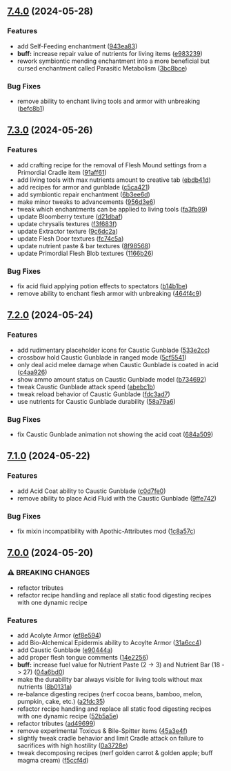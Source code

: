 ## [7.4.0](https://github.com/Elenterius/Biomancy/compare/1.20.1-v2.7.3.0...1.20.1-v2.7.4.0) (2024-05-28)


### Features

* add Self-Feeding enchantment ([943ea83](https://github.com/Elenterius/Biomancy/commit/943ea83f19d5066abef3aa656e3fedb518f317a5))
* **buff:** increase repair value of nutrients for living items ([e983239](https://github.com/Elenterius/Biomancy/commit/e983239b18a63ba6cb9f65da6770c7c07b561c46))
* rework symbiontic mending enchantment into a more beneficial but cursed enchantment called Parasitic Metabolism ([3bc8bce](https://github.com/Elenterius/Biomancy/commit/3bc8bce1a005a2cf5974e8def22bf71ad0e83d93))


### Bug Fixes

* remove ability to enchant living tools and armor with unbreaking ([befc8b1](https://github.com/Elenterius/Biomancy/commit/befc8b1b5437f2ba834d6e527418f81368d3f999))

## [7.3.0](https://github.com/Elenterius/Biomancy/compare/1.20.1-v2.7.2.0...1.20.1-v2.7.3.0) (2024-05-26)


### Features

* add crafting recipe for the removal of Flesh Mound settings from a Primordial Cradle item ([91aff61](https://github.com/Elenterius/Biomancy/commit/91aff61b0033eea275c23947ce5d1aab913c07be))
* add living tools with max nutrients amount to creative tab ([ebdb41d](https://github.com/Elenterius/Biomancy/commit/ebdb41dc579c97d6e42530a0ac0cebdca749d604))
* add recipes for armor and gunblade ([c5ca421](https://github.com/Elenterius/Biomancy/commit/c5ca421ef8dfaa3d316dd47529ced0abd943cce3))
* add symbiontic repair enchantment ([6b3ee6d](https://github.com/Elenterius/Biomancy/commit/6b3ee6d05eaaed927190b761d83ac45c7a85d610))
* make minor tweaks to advancements ([956d3e6](https://github.com/Elenterius/Biomancy/commit/956d3e69a17c20aa9b670fe9ba0f2616940ec914))
* tweak which enchantments can be applied to living tools ([fa3fb99](https://github.com/Elenterius/Biomancy/commit/fa3fb99d15f0ffe5d94c079ba58071e758d2f58a))
* update Bloomberry texture ([d21dbaf](https://github.com/Elenterius/Biomancy/commit/d21dbafacf05337b82bb1d844eeab8b59875df20))
* update chrysalis textures ([f3f683f](https://github.com/Elenterius/Biomancy/commit/f3f683fcc00741f6a706a186a42e3d5f5856ef83))
* update Extractor texture ([9c6dc2a](https://github.com/Elenterius/Biomancy/commit/9c6dc2a43e7dce2dbfbd2e011bd12832ba01bfd8))
* update Flesh Door textures ([fc74c5a](https://github.com/Elenterius/Biomancy/commit/fc74c5a8381b1f8c35ca884a8697d110b9745c8c))
* update nutrient paste & bar textures ([8f98568](https://github.com/Elenterius/Biomancy/commit/8f98568e5ce458c5bd5f6f36ffddc5c720e46a66))
* update Primordial Flesh Blob textures ([1166b26](https://github.com/Elenterius/Biomancy/commit/1166b26d7b5d614ec32d226408d4fcec1e2be98c))


### Bug Fixes

* fix acid fluid applying potion effects to spectators ([b14b1be](https://github.com/Elenterius/Biomancy/commit/b14b1be0ab75805320d7351858d459895c65b6ff))
* remove ability to enchant flesh armor with unbreaking ([464f4c9](https://github.com/Elenterius/Biomancy/commit/464f4c9c0d5dcc013bd2cb67b383f37aafc5515c))

## [7.2.0](https://github.com/Elenterius/Biomancy/compare/1.20.1-v2.7.1.0...1.20.1-v2.7.2.0) (2024-05-24)


### Features

* add rudimentary placeholder icons for Caustic Gunblade ([533e2cc](https://github.com/Elenterius/Biomancy/commit/533e2ccdd84cf85a5e2cbe80580cc4e3652f094e))
* crossbow hold Caustic Gunblade in ranged mode ([5cf5541](https://github.com/Elenterius/Biomancy/commit/5cf5541c9c4f84fefd08a1c1215c5584a8d23df2))
* only deal acid melee damage when Caustic Gunblade is coated in acid ([c4aa926](https://github.com/Elenterius/Biomancy/commit/c4aa926edc690ad834f191a413c8534b24d21fa2))
* show ammo amount status on Caustic Gunblade model ([b734692](https://github.com/Elenterius/Biomancy/commit/b734692cfd9485337edd3b3a608d3847eb8aac65))
* tweak Caustic Gunblade attack speed ([abebc1b](https://github.com/Elenterius/Biomancy/commit/abebc1b27ec828680e06efc057c12d8729a11ad9))
* tweak reload behavior of Caustic Gunblade ([fdc3ad7](https://github.com/Elenterius/Biomancy/commit/fdc3ad7dc8da272371508d4d4ed63ef3e9d8388f))
* use nutrients for Caustic Gunblade durability ([58a79a6](https://github.com/Elenterius/Biomancy/commit/58a79a662b678bc774aa924e50e816a0be227ea8))


### Bug Fixes

* fix Caustic Gunblade animation not showing the acid coat ([684a509](https://github.com/Elenterius/Biomancy/commit/684a5096f4ff1a2a6317b3788d4298d9e42fbf6f))

## [7.1.0](https://github.com/Elenterius/Biomancy/compare/1.20.1-v2.7.0.0...1.20.1-v2.7.1.0) (2024-05-22)


### Features

* add Acid Coat ability to Caustic Gunblade ([c0d7fe0](https://github.com/Elenterius/Biomancy/commit/c0d7fe0953fe4e54a6b39194320b1541c43d2687))
* remove ability to place Acid Fluid with the Caustic Gunblade ([9ffe742](https://github.com/Elenterius/Biomancy/commit/9ffe742f3e6ad07d1f859157eb3d98808ce6c021))


### Bug Fixes

* fix mixin incompatibility with Apothic-Attributes mod ([1c8a57c](https://github.com/Elenterius/Biomancy/commit/1c8a57cd69f5a25ee27f32b8e1d8ef46f31d838d))

## [7.0.0](https://github.com/Elenterius/Biomancy/compare/1.20.1-v2.6.0.0...1.20.1-v2.7.0.0) (2024-05-20)


### ⚠ BREAKING CHANGES

* refactor tributes
* refactor recipe handling and replace all static food digesting recipes with one dynamic recipe

### Features

* add Acolyte Armor ([ef8e594](https://github.com/Elenterius/Biomancy/commit/ef8e59461180e7b78a048eee56d00662d728bc59))
* add Bio-Alchemical Epidermis ability to Acoylte Armor ([31a6cc4](https://github.com/Elenterius/Biomancy/commit/31a6cc49c05fc0abc9e169f0b43690a67004813b))
* add Caustic Gunblade ([e90444a](https://github.com/Elenterius/Biomancy/commit/e90444aedeffcbc6016834ba955d67a303af36a5))
* add proper flesh tongue comments ([14e2256](https://github.com/Elenterius/Biomancy/commit/14e22566a90492fe916047f3cbb44ec090bec1e6))
* **buff:** increase fuel value for Nutrient Paste (2 -> 3) and Nutrient Bar (18 -> 27) ([04a6bd0](https://github.com/Elenterius/Biomancy/commit/04a6bd0b0823681e79c30c620d05f3ded2634801))
* make the durability bar always visible for living tools without max nutrients ([8b0131a](https://github.com/Elenterius/Biomancy/commit/8b0131ac130c0dd1516b82abb91f414f08f22c91))
* re-balance digesting recipes (nerf cocoa beans, bamboo, melon, pumpkin, cake, etc.) ([a2fdc35](https://github.com/Elenterius/Biomancy/commit/a2fdc3569518f90b868841b89f0ca18e7391dd64))
* refactor recipe handling and replace all static food digesting recipes with one dynamic recipe ([52b5a5e](https://github.com/Elenterius/Biomancy/commit/52b5a5e1d53cf51285a065e360bea6a9e64e7056))
* refactor tributes ([ad49699](https://github.com/Elenterius/Biomancy/commit/ad496998442c72791da6c496e20cbe3c17ebfc94))
* remove experimental Toxicus & Bile-Spitter items ([45a3e4f](https://github.com/Elenterius/Biomancy/commit/45a3e4fc28db8095f71b9bbd2ba7d8fdfb271d49))
* slightly tweak cradle behavior and limit Cradle attack on failure to sacrifices with high hostility ([0a3728e](https://github.com/Elenterius/Biomancy/commit/0a3728e661fb841db46c632b9afece16a9faf8ff))
* tweak decomposing recipes (nerf golden carrot & golden apple; buff magma cream) ([f5ccf4d](https://github.com/Elenterius/Biomancy/commit/f5ccf4d5047b9c6349ebbcd00a520f394fd59762))


